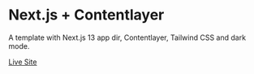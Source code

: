 # Next.js + Contentlayer

A template with Next.js 13 app dir, Contentlayer, Tailwind CSS and dark mode.

[Live Site](https://nextjs-contentlayer-template.vercel.app/)
